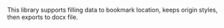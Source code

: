 This library supports filling data to bookmark location, keeps origin styles, then exports to docx file.
